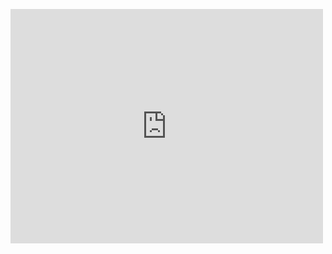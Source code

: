 <embed src="http://calpoly-cis.github.io/CIS_Society_Kickoff_and_Info_Session.pdf" width="500" height="375" 
 type="application/pdf">
